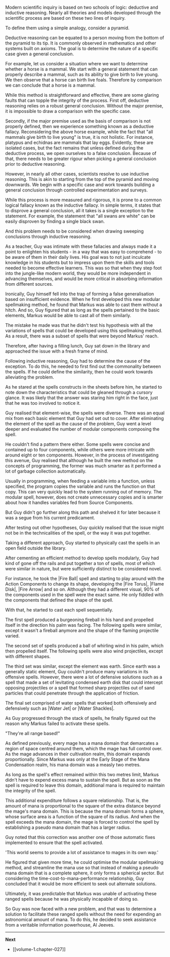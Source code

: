 
Modern scientific inquiry is based on two schools of logic: deductive and inductive reasoning. Nearly all theories and models developed through the scientific process are based on these two lines of inquiry.

To define them using a simple analogy, consider a pyramid.

Deductive reasoning can be equated to a person moving from the bottom of the pyramid to its tip. It is commonly observed in mathematics and other systems built on axioms. The goal is to determine the nature of a specific case given a general conclusion.

For example, let us consider a situation where we want to determine whether a horse is a mammal. We start with a general statement that can properly describe a mammal, such as its ability to give birth to live young. We then observe that a horse can birth live foals. Therefore by comparison we can conclude that a horse is a mammal.

While this method is straightforward and effective, there are some glaring faults that can topple the integrity of the process. First off, deductive reasoning relies on a robust general conclusion. Without the major premise, it is impossible to draw a comparison with the specific case.

Secondly, if the major premise used as the basis of comparison is not properly defined, then we experience something known as a deductive fallacy. Reconsidering the above horse example, while the fact that "all mammals give birth to live young" is true, it is not holistic. For instance, platypus and echidnas are mammals that lay eggs. Evidently, these are isolated cases, but the fact remains that unless defined during the deductive process, we open ourselves to a false conclusion. Because of that, there needs to be greater rigour when picking a general conclusion prior to deductive reasoning.

However, in nearly all other cases, scientists resolve to use inductive reasoning. This is akin to starting from the top of the pyramid and moving downwards. We begin with a specific case and work towards building a general conclusion through controlled experimentation and surveys.

While this process is more measured and rigorous, it is prone to a common logical fallacy known as the inductive fallacy. In simple terms, it states that to disprove a general conclusion, all it takes is a single exception to the statement. For example, the statement that "all swans are white" can be easily disproven by finding a single black swan.

And this problem needs to be considered when drawing sweeping conclusions through inductive reasoning.

As a teacher, Guy was intimate with these fallacies and always made it a point to enlighten his students - in a way that was easy to comprehend - to be aware of them in their daily lives. His goal was to not just inculcate knowledge in his students but to impress upon them the skills and tools needed to become effective learners. This was so that when they step foot into the jungle-like modern world, they would be more independent in advancing themselves, and would be more critical in absorbing information from different sources.

Ironically, Guy himself fell into the trap of forming a false generalisation based on insufficient evidence. When he first developed this new modular spellmaking method, he found that Markus was able to cast them without a hitch. And so, Guy figured that as long as the spells pertained to the basic elements, Markus would be able to cast all of them similarly.

The mistake he made was that he didn't test his hypothesis with all the variations of spells that could be developed using this spellmaking method. As a result, there was a subset of spells that were beyond Markus' reach.

Therefore, after having a filling lunch, Guy sat down in the library and approached the issue with a fresh frame of mind.

Following inductive reasoning, Guy had to determine the cause of the exception. To do this, he needed to first find out the commonality between the spells. If he could define the similarity, then he could work towards alleviating the problem.

As he stared at the spells constructs in the sheets before him, he started to note down the characteristics that could be gleaned through a cursory glance. It was likely that the answer was staring him right in the face, just that he was too involved to notice it.

Guy realised that element-wise, the spells were diverse. There was an equal mix from each basic element that Guy had set out to cover. After eliminating the element of the spell as the cause of the problem, Guy went a level deeper and evaluated the number of modular components composing the spell.

He couldn't find a pattern there either. Some spells were concise and contained up to four components, while others were more intricate with around eight or ten components. However, in the process of investigating this avenue, Guy realised that although he built the new method on the concepts of programming, the former was much smarter as it performed a lot of garbage collection automatically.

Usually in programming, when feeding a variable into a function, unless specified, the program copies the variable and runs the function on that copy. This can very quickly lead to the system running out of memory. The modular spell, however, does not create unnecessary copies and is smarter about how it handles variables fed from Source Components.

But Guy didn't go further along this path and shelved it for later because it was a segue from his current predicament.

After testing out other hypotheses, Guy quickly realised that the issue might not be in the technicalities of the spell, or the way it was put together.

Taking a different approach, Guy started to physically cast the spells in an open field outside the library.

After cementing an efficient method to develop spells modularly, Guy had kind of gone off the rails and put together a ton of spells, most of which were similar in nature, but were sufficiently distinct to be considered novel.

For instance, he took the |Fire Ball| spell and starting to play around with the Action Components to change its shape, developing the |Fire Torus|, |Flame Disk|, |Fire Arrow| and so on. Although they had a different visual, 90% of the components used in the spell were the exact same. He only fiddled with the components that defined the shape of the spell.

With that, he started to cast each spell sequentially. 

The first spell produced a burgeoning fireball in his hand and propelled itself in the direction his palm was facing. The following spells were similar, except it wasn't a fireball anymore and the shape of the flaming projectile varied.

The second set of spells produced a ball of whirling wind in his palm, which then propelled itself. The following spells were also wind projectiles, except with different shapes.

The third set was similar, except the element was earth. Since earth was a generally static element, Guy couldn't produce many variations in its offensive spells. However, there were a lot of defensive solutions such as a spell that made a set of levitating condensed earth disk that could intercept opposing projectiles or a spell that formed sharp projectiles out of sand particles that could penetrate through the application of friction.

The final set comprised of water spells that worked both offensively and defensively such as |Water Jet| or |Water Shackles|.

As Guy progressed through the stack of spells, he finally figured out the reason why Markus failed to activate these spells.

"They're all range based!"

As defined previously, every mage has a mana domain that demarcates a region of space centred around them, which the mage has full control over. As the mage advances in their cultivation realm, this domain expands proportionally. Since Markus was only at the Early Stage of the Mana Condensation realm, his mana domain was a measly two metres.

As long as the spell's effect remained within this two metres limit, Markus didn't have to expend excess mana to sustain the spell. But as soon as the spell is required to leave this domain, additional mana is required to maintain the integrity of the spell.

This additional expenditure follows a square relationship. That is, the amount of mana is proportional to the square of the extra distance beyond the mage's mana domain. This is because the mana domain forms a sphere, whose surface area is a function of the square of its radius. And when the spell exceeds the mana domain, the mage is forced to control the spell by establishing a pseudo mana domain that has a larger radius.

Guy noted that this correction was another one of those automatic fixes implemented to ensure that the spell activated.

'This world seems to provide a lot of assistance to mages in its own way.'

He figured that given more time, he could optimise the modular spellmaking method, and streamline the mana use so that instead of making a pseudo mana domain that is a complete sphere, it only forms a spherical sector. But considering the time-cost-to-mana-performance relationship, Guy concluded that it would be more efficient to seek out alternate solutions.

Ultimately, it was predictable that Markus was unable of activating these ranged spells because he was physically incapable of doing so.

So Guy was now faced with a new problem, and that was to determine a solution to facilitate these ranged spells without the need for expending an astronomical amount of mana. To do this, he decided to seek assistance from a veritable information powerhouse, Al Jeeves.

____

**Next**
* [[volume-1.chapter-027]]